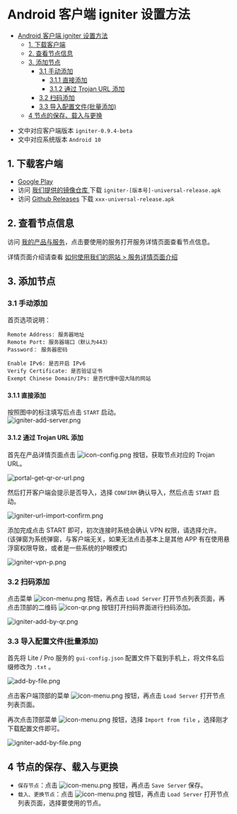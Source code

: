 # Android 客户端 igniter 设置方法

- [Android 客户端 igniter 设置方法](#android-客户端-igniter-设置方法)
  - [1. 下载客户端](#1-下载客户端)
  - [2. 查看节点信息](#2-查看节点信息)
  - [3. 添加节点](#3-添加节点)
    - [3.1 手动添加](#31-手动添加)
      - [3.1.1 直接添加](#311-直接添加)
      - [3.1.2 通过 Trojan URL 添加](#312-通过-trojan-url-添加)
    - [3.2 扫码添加](#32-扫码添加)
    - [3.3 导入配置文件(批量添加)](#33-导入配置文件批量添加)
  - [4 节点的保存、载入与更换](#4-节点的保存载入与更换)

* 文中对应客户端版本 `igniter-0.9.4-beta`
* 文中对应系统版本 `Android 10`

## 1. 下载客户端
- [Google Play](https://portal.shadowsocks.au/clientarea.php?action=productdetails&id=1212815)
- 访问 [我们提供的镜像仓库 ](https://repo.trojan-cdn.com/igniter/LatestRelease/) 下载 `igniter-[版本号]-universal-release.apk` 
- 访问 [Github Releases](https://github.com/trojan-gfw/igniter/releases) 下载 `xxx-universal-release.apk`

## 2. 查看节点信息

访问 [我的产品与服务](https://portal.shadowsocks.au/clientarea.php?action=services)，点击要使用的服务打开服务详情页面查看节点信息。  

详情页面介绍请查看 [如何使用我们的网站 > 服务详情页面介绍](/zh_CN/trojan/android-igniter-setup-guide.md#服务详情页面介绍)

## 3. 添加节点
### 3.1 手动添加
首页选项说明：  
```
Remote Address: 服务器地址 
Remote Port: 服务器端口（默认为443） 
Password： 服务器密码 

Enable IPv6: 是否开启 IPv6 
Verify Certificate: 是否验证证书 
Exempt Chinese Domain/IPs: 是否代理中国大陆的网站
```

#### 3.1.1 直接添加
按照图中的标注填写后点击 `START` 启动。    
![igniter-add-server.png](/images/trojan/igniter/igniter-add-server.png)

#### 3.1.2 通过 Trojan URL 添加
首先在产品详情页面点击 ![icon-config.png](/images/icon-config.png) 按钮，获取节点对应的 Trojan URL。  

![portal-get-qr-or-url.png](/images/portal-get-qr-or-url.png)

然后打开客户端会提示是否导入，选择 `CONFIRM` 确认导入，然后点击 `START` 启动。   

![igniter-url-import-confirm.png](/images/trojan/igniter/igniter-url-import-confirm.png)

添加完成点击 START 即可，初次连接时系统会确认 VPN 权限，请选择允许。  
(该弹窗为系统弹窗，与客户端无关，如果无法点击基本上是其他 APP 有在使用悬浮窗权限导致，或者是一些系统的护眼模式)

![igniter-vpn-p.png](/images/trojan/igniter/igniter-vpn-p.png)


### 3.2 扫码添加
点击菜单 ![icon-menu.png](/images/icon-menu.png) 按钮，再点击 `Load Server` 打开节点列表页面，再点击顶部的二维码 ![icon-qr.png](/images/icon-qr.png) 按钮打开扫码界面进行扫码添加。

![igniter-add-by-qr.png](/images/trojan/igniter/igniter-add-by-qr.png)

### 3.3 导入配置文件(批量添加)
首先将 Lite / Pro 服务的 `gui-config.json` 配置文件下载到手机上，将文件名后缀修改为 `.txt` 。

![add-by-file.png](/images/portal-get-gui-config.png)

点击客户端顶部的菜单 ![icon-menu.png](/images/icon-menu.png) 按钮，再点击 `Load Server` 打开节点列表页面。

再次点击顶部菜单 ![icon-menu.png](/images/icon-menu.png) 按钮，选择 `Import from file` ，选择刚才下载配置文件即可。

![igniter-add-by-file.png](/images/trojan/igniter/igniter-add-by-file.png)

## 4 节点的保存、载入与更换
- `保存节点`：点击 ![icon-menu.png](/images/icon-menu.png) 按钮，再点击 `Save Server` 保存。
- `载入、更换节点`：点击 ![icon-menu.png](/images/icon-menu.png) 按钮，再点击 `Load Server` 打开节点列表页面，选择要使用的节点。